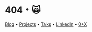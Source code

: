 # 404・🙀

[Blog](https://bespoyasov.me/blog/) • [Projects](https://bespoyasov.me/projects/) • [Talks](https://bespoyasov.me/talks/) • [LinkedIn](https://www.linkedin.com/in/bespoyasov/) • [0+X](https://0x.se/experts/alexander-bespoyasov)

